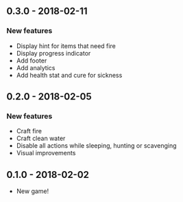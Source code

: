 ## 0.3.0 - 2018-02-11
### New features
- Display hint for items that need fire
- Display progress indicator
- Add footer
- Add analytics
- Add health stat and cure for sickness

## 0.2.0 - 2018-02-05
### New features
- Craft fire
- Craft clean water
- Disable all actions while sleeping, hunting or scavenging
- Visual improvements

## 0.1.0 - 2018-02-02

- New game!